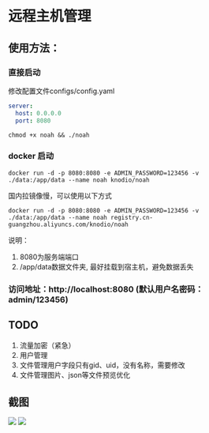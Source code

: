 # 远程主机管理
## 使用方法：

### 直接启动
修改配置文件configs/config.yaml
```yaml
server:
  host: 0.0.0.0
  port: 8080
```
```shell
chmod +x noah && ./noah
```

### docker 启动
```shell
docker run -d -p 8080:8080 -e ADMIN_PASSWORD=123456 -v ./data:/app/data --name noah knodio/noah
```
国内拉镜像慢，可以使用以下方式
```shell
docker run -d -p 8080:8080 -e ADMIN_PASSWORD=123456 -v ./data:/app/data --name noah registry.cn-guangzhou.aliyuncs.com/knodio/noah
```
说明：
1. 8080为服务端端口
2. /app/data数据文件夹, 最好挂载到宿主机，避免数据丢失

### 访问地址：http://localhost:8080 (默认用户名密码：admin/123456)

## TODO
1. 流量加密（紧急）
2. 用户管理
3. 文件管理用户字段只有gid、uid，没有名称，需要修改
4. 文件管理图片、json等文件预览优化

## 截图
![](https://github.com/Tudyha/noah/blob/main/doc/client-list.png?raw=true)
![](https://github.com/Tudyha/noah/blob/main/doc/console.jpeg?raw=true)